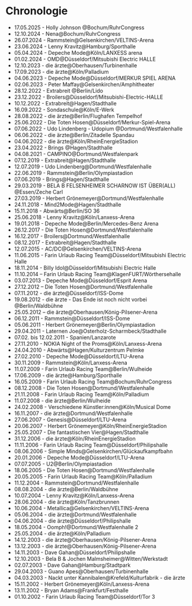 # Chronologie

- 17.05.2025 - Holly Johnson @Bochum/RuhrCongress
- 12.10.2024 - Nena@Bochum/RuhrCongress
- 26.07.2024 - Rammstein@Gelsenkirchen/VELTINS-Arena
- 23.06.2024 - Lenny Kravitz@Hamburg/Sporthalle
- 05.04.2024 - Depeche Mode@Köln/LANXESS arena
- 01.02.2024 - OMD@Düsseldorf/Mitsubishi Electric HALLE
- 12.10.2023 - die ärzte@Oberhausen/Turbinenhalle
- 17.09.2023 - die ärzte@Köln/Palladium
- 04.06.2023 - Depeche Mode@Düsseldorf/MERKUR SPIEL ARENA
- 02.06.2023 - Peter Maffay@Gelsenkirchen/Amphitheater
- 28.12.2022 - Extrabreit @Berlin/Lido
- 23.12.2022 - Broilers@Düsseldorf/Mitsubishi-Electric-HALLE
- 10.12.2022 - Extrabreit@Hagen/Stadthalle
- 16.09.2022 - Sondaschule@Köln/E-Werk
- 28.08.2022 - die ärzte@Berlin/Flughafen Tempelhof
- 25.06.2022 - Die Toten Hosen@Düsseldorf/Merkur-Spiel-Arena
- 07.06.2022 - Udo Lindenberg -  Udopium @Dortmund/Westfalenhalle
- 06.06.2022 - die ärzte@Berlin/Zitadelle Spandau
- 04.06.2022 - die ärzte@Köln/RheinEnergieStadion
- 23.04.2022 - Brings @Hagen/Stadthalle
- 04.08.2021 - CAMPINO@Dortmund/Westfalenpark
- 07.12.2019 - Extrabreit@Hagen/Stadthalle
- 12.07.2019 - Udo Lindenberg@Dortmund/Westfalenhalle
- 22.06.2019 - Rammstein@Berlin/Olympiastadion
- 07.06.2019 - Brings@Hagen/Stadthalle
- 29.03.2019 - BELA B FELSENHEIMER SCHARNOW IST ÜBER(ALL) @Essen/Zeche Carl
- 27.03.2019 - Herbert Grönemeyer@Dortmund/Westfalenhalle
- 24.11.2018 - Mind2Mode@Hagen/Stadthalle
- 15.11.2018 - Abwärts@Berlin/SO 36
- 25.06.2018 - Lenny Kravitz@Köln/Lanxess-Arena
- 19.01.2018 - Depeche Mode@Berlin/Mercedes-Benz Arena
- 26.12.2017 - Die Toten Hosen@Dortmund/Westfalenhalle
- 16.12.2017 - Broilers@Dortmund/Westfalenhalle
- 08.12.2017 - Extrabreit@Hagen/Stadthalle
- 12.07.2015 - AC/DC@Gelsenkirchen/VELTINS-Arena
- 11.06.2015 - Farin Urlaub Racing Team@Düsseldorf/Mitsubishi Electric Halle
- 18.11.2014 - Billy Idol@Düsseldorf/Mitsubishi Electric Halle
- 11.10.2014 – Farin Urlaub Racing Team@KlagenFURT/Wörthersehalle
- 03.07.2013 - Depeche Mode@Düsseldorf/Esprit Arena
- 27.12.2012 – Die Toten Hosen@Dortmund/Westfalenhalle
- 07.11.2012 - die ärzte@Düsseldorf/ISS-Dome
- 19.08.2012 - die ärzte - Das Ende ist noch nicht vorbei @Berlin/Waldbühne
- 25.05.2012 – die ärzte@Oberhausen/König-Pilsener-Arena
- 06.12.2011 - Rammstein@Düsseldorf/ISS-Dome
- 05.06.2011 - Herbert Grönemeyer@Berlin/Olympiastadion
- 29.04.2011 - Laternen Joe@Osterholz-Scharmbeck/Stadthalle
- 07.02. bis 12.02.2011 - Spanien/Lanzarote
- 27.11.2010 - NOKIA Night of the Proms@Köln/Lanxess-Arena
- 24.04.2010 - Abwärts@Hagen/Kulturzentrum Pelmke
- 27.02.2010 - Depeche Mode@Düsseldorf/LTU-Arena
- 30.11.2009 - Rammstein@Köln/Lanxess-Arena
- 11.07.2009 - Farin Urlaub Racing Team@Berlin/Wulheide
- 17.06.2009 - die ärzte@Hamburg/Sporthalle
- 16.05.2009 - Farin Urlaub Racing Team@Bochum/RuhrCongress
- 08.12.2008 - Die Toten Hosen@Dortmund/Westfalenhalle
- 21.11.2008 - Farin Urlaub Racing Team@Köln/Palladium
- 11.07.2008 - die ärzte@Berlin/Wulheide
- 24.02.2008 - Verschiedene Künstler:innen@Köln/Musical Dome
- 16.11.2007 - die ärzte@Dortmund/Westfalenhalle
- 27.06.2007 - Genesis@Düsseldorf/LTU-Arena
- 20.06.2007 - Herbert Grönemeyer@Köln/RheinEnergieStadion
- 25.05.2007 - Die fantastischen Vier@Hagen/Stadthalle
- 31.12.2006 - die ärzte@Köln/RheinEnergieStadion
- 11.11.2006 - Farin Urlaub Racing Team@Düsseldorf/Philipshalle
- 08.06.2006 - Simple Minds@Gelsenkirchen/Glückaufkampfbahn
- 20.01.2006 - Depeche Mode@Düsseldorf/LTU-Arena
- 07.07.2005 - U2@Berlin/Olympiastadion
- 18.06.2005 - Die Toten Hosen@Dortmund/Westfalenhalle
- 20.05.2005 - Farin Urlaub Racing Team@Köln/Palladium
- 11.12.2004 - Rammstein@Dortmund/Westfalenhalle
- 08.08.2004 - die ärzte@Berlin/Waldbühne
- 10.07.2004 - Lenny Kravitz@Köln/Lanxess-Arena
- 28.06.2004 - die ärzte@Köln/Tanzbrunnen
- 10.06.2004 - Metallica@Gelsenkirchen/VELTINS-Arena
- 05.06.2004 - die ärzte@Dortmund/Westfalenhalle
- 04.06.2004 - die ärzte@Düsseldorf/Philipshalle
- 18.05.2004 - Oomph!@Dortmund/Westfalenhalle 2
- 25.05.2004 - die ärzte@Köln/Palladium
- 14.12.2003 - die ärzte@Oberhausen/König-Pilsener-Arena
- 13.12.2003 - die ärzte@Oberhausen/König-Pilsener-Arena
- 14.11.2003 - Dave Gahan@Düsseldorf/Philipshalle
- 12.10.2003 - Bela B & Jochen Malmsheimer@Witten/Werkstadt
- 02.07.2003 - Dave Gahan@Hamburg/Stadtpark
- 29.04.2003 - Guano Apes@Oberhausen/Turbinenhalle
- 04.03.2003 - Nackt unter Kannibalen@Krefeld/Kulturfabrik - die ärzte
- 15.11.2002 - Herbert Grönemeyer@Köln/Lanxess-Arena
- 13.11.2002 - Bryan Adams@Frankfurt/Festhalle
- 01.10.2002 - Farin Urlaub Racing Team@Düsseldorf/Tor 3
